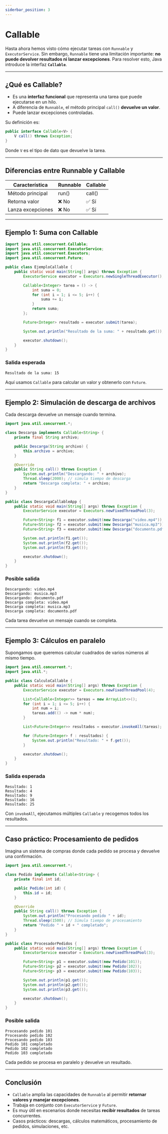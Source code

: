 ```yaml
---
siderbar_position: 3
---
```


# Callable

Hasta ahora hemos visto cómo ejecutar tareas con `Runnable` y `ExecutorService`. Sin embargo, `Runnable` tiene una limitación importante: **no puede devolver resultados ni lanzar excepciones**. Para resolver esto, Java introduce la interfaz **`Callable`**.

---

## ¿Qué es Callable?

* Es una **interfaz funcional** que representa una tarea que puede ejecutarse en un hilo.
* A diferencia de `Runnable`, el método principal `call()` **devuelve un valor**.
* Puede lanzar excepciones controladas.

Su definición es:

```java
public interface Callable<V> {
    V call() throws Exception;
}
```

Donde `V` es el tipo de dato que devuelve la tarea.

---

## Diferencias entre Runnable y Callable

| Característica    | Runnable | Callable |
| ----------------- | -------- | -------- |
| Método principal  | run()    | call()   |
| Retorna valor     | ❌ No     | ✅ Sí     |
| Lanza excepciones | ❌ No     | ✅ Sí     |

---

## Ejemplo 1: Suma con Callable

```java title="EjemploCallable.java" showLineNumbers
import java.util.concurrent.Callable;
import java.util.concurrent.ExecutorService;
import java.util.concurrent.Executors;
import java.util.concurrent.Future;

public class EjemploCallable {
    public static void main(String[] args) throws Exception {
        ExecutorService executor = Executors.newSingleThreadExecutor();

        Callable<Integer> tarea = () -> {
            int suma = 0;
            for (int i = 1; i <= 5; i++) {
                suma += i;
            }
            return suma;
        };

        Future<Integer> resultado = executor.submit(tarea);

        System.out.println("Resultado de la suma: " + resultado.get());

        executor.shutdown();
    }
}
```

### Salida esperada

```
Resultado de la suma: 15
```

Aquí usamos `Callable` para calcular un valor y obtenerlo con `Future`.

---

## Ejemplo 2: Simulación de descarga de archivos

Cada descarga devuelve un mensaje cuando termina.

```java title="DescargaCallable.java" showLineNumbers
import java.util.concurrent.*;

class Descarga implements Callable<String> {
    private final String archivo;

    public Descarga(String archivo) {
        this.archivo = archivo;
    }

    @Override
    public String call() throws Exception {
        System.out.println("Descargando: " + archivo);
        Thread.sleep(2000); // simula tiempo de descarga
        return "Descarga completa: " + archivo;
    }
}

public class DescargaCallableApp {
    public static void main(String[] args) throws Exception {
        ExecutorService executor = Executors.newFixedThreadPool(3);

        Future<String> f1 = executor.submit(new Descarga("video.mp4"));
        Future<String> f2 = executor.submit(new Descarga("musica.mp3"));
        Future<String> f3 = executor.submit(new Descarga("documento.pdf"));

        System.out.println(f1.get());
        System.out.println(f2.get());
        System.out.println(f3.get());

        executor.shutdown();
    }
}
```

### Posible salida

```
Descargando: video.mp4
Descargando: musica.mp3
Descargando: documento.pdf
Descarga completa: video.mp4
Descarga completa: musica.mp3
Descarga completa: documento.pdf
```

Cada tarea devuelve un mensaje cuando se completa.

---

## Ejemplo 3: Cálculos en paralelo

Supongamos que queremos calcular cuadrados de varios números al mismo tiempo.

```java title="CalculoCallable.java" showLineNumbers
import java.util.concurrent.*;
import java.util.*;

public class CalculoCallable {
    public static void main(String[] args) throws Exception {
        ExecutorService executor = Executors.newFixedThreadPool(4);

        List<Callable<Integer>> tareas = new ArrayList<>();
        for (int i = 1; i <= 5; i++) {
            int num = i;
            tareas.add(() -> num * num);
        }

        List<Future<Integer>> resultados = executor.invokeAll(tareas);

        for (Future<Integer> f : resultados) {
            System.out.println("Resultado: " + f.get());
        }

        executor.shutdown();
    }
}
```

### Salida esperada

```
Resultado: 1
Resultado: 4
Resultado: 9
Resultado: 16
Resultado: 25
```

Con `invokeAll`, ejecutamos múltiples `Callable` y recogemos todos los resultados.

---

## Caso práctico: Procesamiento de pedidos

Imagina un sistema de compras donde cada pedido se procesa y devuelve una confirmación.

```java title="ProcesadorPedidos.java" showLineNumbers
import java.util.concurrent.*;

class Pedido implements Callable<String> {
    private final int id;

    public Pedido(int id) {
        this.id = id;
    }

    @Override
    public String call() throws Exception {
        System.out.println("Procesando pedido " + id);
        Thread.sleep(1500); // Simula tiempo de procesamiento
        return "Pedido " + id + " completado";
    }
}

public class ProcesadorPedidos {
    public static void main(String[] args) throws Exception {
        ExecutorService executor = Executors.newFixedThreadPool(3);

        Future<String> p1 = executor.submit(new Pedido(101));
        Future<String> p2 = executor.submit(new Pedido(102));
        Future<String> p3 = executor.submit(new Pedido(103));

        System.out.println(p1.get());
        System.out.println(p2.get());
        System.out.println(p3.get());

        executor.shutdown();
    }
}
```

### Posible salida

```
Procesando pedido 101
Procesando pedido 102
Procesando pedido 103
Pedido 101 completado
Pedido 102 completado
Pedido 103 completado
```

Cada pedido se procesa en paralelo y devuelve un resultado.

---

## Conclusión

* `Callable` amplía las capacidades de `Runnable` al permitir **retornar valores y manejar excepciones**.
* Trabaja en conjunto con `ExecutorService` y `Future`.
* Es muy útil en escenarios donde necesitas **recibir resultados** de tareas concurrentes.
* Casos prácticos: descargas, cálculos matemáticos, procesamiento de pedidos, simulaciones, etc.

